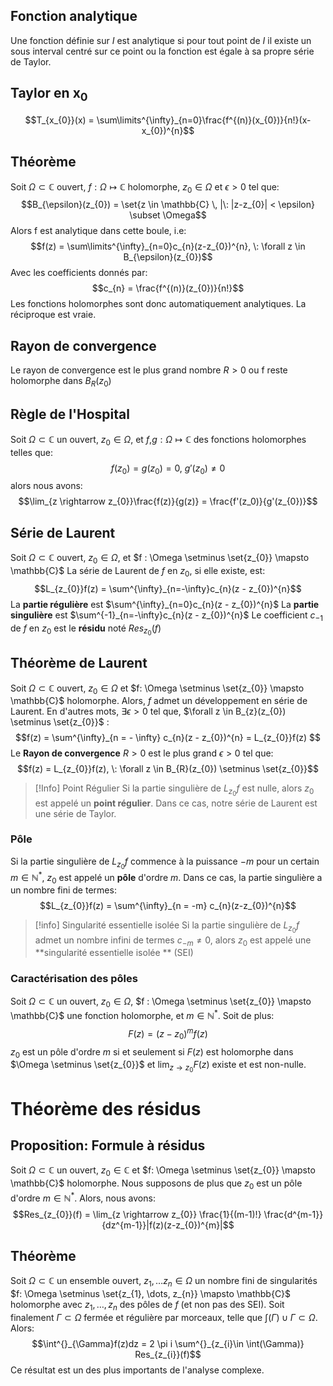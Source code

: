 ## Fonction analytique
Une fonction définie sur $I$ est analytique si pour tout point de $I$ il existe un sous interval centré sur ce point ou la fonction est égale à sa propre série de Taylor.

## Taylor en $\mathbf{x_{0}}$ 
$$T_{x_{0}}(x) = \sum\limits^{\infty}_{n=0}\frac{f^{(n)}(x_{0})}{n!}(x-x_{0})^{n}$$
## Théorème
Soit $\Omega \subset \mathbb{C}$ ouvert, $f : \Omega \mapsto \mathbb{C}$ holomorphe, $z_{0} \in \Omega$ et $\epsilon > 0$ tel que:
$$B_{\epsilon}(z_{0}) = \set{z \in \mathbb{C} \, |\: |z-z_{0}| < \epsilon} \subset \Omega$$
Alors f est analytique dans cette boule, i.e:
$$f(z) = \sum\limits^{\infty}_{n=0}c_{n}(z-z_{0})^{n}, \: \forall z \in B_{\epsilon}(z_{0})$$
Avec les coefficients donnés par:
$$c_{n} = \frac{f^{(n)}(z_{0})}{n!}$$
Les fonctions holomorphes sont donc automatiquement analytiques.
La réciproque est vraie.

## Rayon de convergence
Le rayon de convergence est le plus grand nombre $R > 0$ ou f reste holomorphe dans $B_{R}(z_{0})$ 

## Règle de l'Hospital
Soit $\Omega \subset \mathbb{C}$ un ouvert, $z_{0} \in \Omega$, et $f$,$g : \Omega \mapsto \mathbb{C}$ des fonctions holomorphes telles que:
$$f(z_{0}) = g(z_{0}) = 0, \: g'(z_{0})\ne 0$$
alors nous avons:
$$\lim_{z \rightarrow z_{0}}\frac{f(z)}{g(z)} = \frac{f'(z_0)}{g'(z_{0})}$$

## Série de Laurent
Soit $\Omega \subset \mathbb{C}$ ouvert, $z_{0} \in \Omega$, et $f : \Omega \setminus \set{z_{0}} \mapsto \mathbb{C}$
La série de Laurent de $f$ en $z_{0}$, si elle existe, est:
$$L_{z_{0}}f(z) = \sum^{\infty}_{n=-\infty}c_{n}(z - z_{0})^{n}$$
La **partie régulière** est $\sum^{\infty}_{n=0}c_{n}(z - z_{0})^{n}$
La **partie singulière** est $\sum^{-1}_{n=-\infty}c_{n}(z - z_{0})^{n}$ 
Le coefficient $c_{-1}$ de $f$ en $z_0$ est le **résidu** noté $Res_{z_{0}}(f)$ 


## Théorème de Laurent
Soit $\Omega \subset \mathbb{C}$ ouvert, $z_{0} \in \Omega$ et $f: \Omega \setminus \set{z_{0}} \mapsto \mathbb{C}$ holomorphe.
Alors, $f$ admet un développement en série de Laurent. En d'autres mots, $\exists \epsilon \gt 0$ tel que, $\forall z \in B_{z}(z_{0}) \setminus \set{z_{0}}$ : $$f(z) = \sum^{\infty}_{n = - \infty} c_{n}(z - z_{0})^{n} = L_{z_{0}}f(z) $$
Le **Rayon de convergence** $R \gt 0$ est le plus grand $\epsilon \gt 0$ tel que:
$$f(z) = L_{z_{0}}f(z), \: \forall z \in B_{R}(z_{0}) \setminus \set{z_{0}}$$
>[!Info] Point Régulier
>Si la partie singulière de $L_{z_{0}}f$ est nulle, alors $z_{0}$ est appelé un **point régulier**. Dans ce cas, notre série de Laurent est une série de Taylor.

### Pôle
Si la partie singulière de $L_{z_{0}}f$ commence à la puissance $-m$ pour un certain $m \in \mathbb{N}^{*}$, $z_{0}$ est appelé un **pôle** d'ordre $m$. 
Dans ce cas, la partie singulière a un nombre fini de termes:
$$L_{z_{0}}f(z) = \sum^{\infty}_{n = -m} c_{n}(z-z_{0})^{n}$$
>[!info] Singularité essentielle isolée
>Si la partie singulière de $L_{z_{0}}f$ admet un nombre infini de termes $c_{-m}\ne0$, alors $z_{0}$ est appelé une **singularité essentielle isolée **  (SEI)

### Caractérisation des pôles
Soit $\Omega \subset \mathbb{C}$ un ouvert, $z_{0} \in \Omega$, $f : \Omega \setminus \set{z_{0}} \mapsto \mathbb{C}$ une fonction holomorphe, et $m \in \mathbb{N}^{*}$. Soit de plus: $$F(z) = (z - z_{0})^{m}f(z)$$
$z_{0}$ est un pôle d'ordre $m$ si et seulement si $F(z)$ est holomorphe dans $\Omega \setminus \set{z_{0}}$ et $\lim_{z \rightarrow z_{0}}F(z)$ existe et est non-nulle.

# Théorème des résidus
## Proposition: Formule à résidus
Soit $\Omega \subset \mathbb{C}$ un ouvert, $z_{0} \in \mathbb{C}$ et $f: \Omega \setminus \set{z_{0}} \mapsto \mathbb{C}$ holomorphe. Nous supposons de plus que $z_{0}$ est un pôle d'ordre $m \in \mathbb{N}^{*}$.
Alors, nous avons:
$$Res_{z_{0}}(f) = \lim_{z \rightarrow z_{0}} \frac{1}{(m-1)!} \frac{d^{m-1}}{dz^{m-1}}|f(z)(z-z_{0})^{m}|$$
## Théorème
Soit $\Omega \subset \mathbb{C}$ un ensemble ouvert, $z_{1}, \dots z_{n} \in \Omega$ un nombre fini de singularités $f: \Omega \setminus \set{z_{1}, \dots, z_{n}} \mapsto \mathbb{C}$ holomorphe avec $z_{1}, \dots, z_{n}$ des pôles de $f$ (et non pas des SEI).
Soit finalement $\Gamma \subset \Omega$ fermée et régulière par morceaux, telle que $\int(\Gamma) \cup \Gamma \subset \Omega$. 
Alors:
$$\int^{}_{\Gamma}f(z)dz = 2 \pi i \sum^{}_{z_{i}\in \int(\Gamma)} Res_{z_{i}}(f)$$
Ce résultat est un des plus importants de l'analyse complexe.